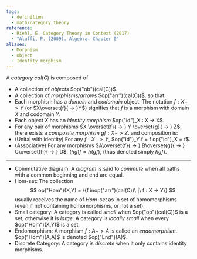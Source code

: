 ```yaml
---
tags:
  - definition
  - math/category_theory
reference:
  - Riehl, E. Category Theory in Context (2017)
  - "Aluffi, P. (2009). Algebra: Chapter 0"
aliases:
  - Morphism
  - Object
  - Identity morphism
---
```

A _category_ $cal(C)$ is composed of
- A collection of _objects_ $op("ob")(cal(C))$.
- A collection of _morphisms/arrows_ $op("arr")(cal(C))$.
so that:
- Each morphism has a _domain_ and _codomain_ object. The notation $f: X -> Y$ (or $X\overset{f}{ -> }Y$) signifies that $f$ is a morphism with domain $X$ and codomain $Y$.
- Each object $X$ has an _identity morphism_ $op("id")_X : X -> X$.
- For any pair of morphisms $X \overset{f}{ -> } Y \overset{g}{ -> } Z$, there exists a _composite morphism_ $gf: X -> Z$.
and composition is:
- (Unital with identity) For any $f: X -> Y$, $op("id")_Y f = f op("id")_X = f$.
- (Associative) For any morphisms $A\overset{f}{ -> } B\overset{g}{ -> } C\overset{h}{ -> } D$, $(hg)f = h(gf)$, (thus denoted simply $hgf$).
---
- Commutative diagram:
	A _diagram_ is said to _commute_ when all paths with a common beginning and end are equal.
- Hom-set:
	The collection$$
		op("Hom")(X,Y) = \{f inop("arr")(cal(C))\ |\ f : X -> Y\}
	$$usually receives the name of _Hom-set_ as in set of homomorphisms (even if not containing homomorphisms, or not a set).
- Small category:
	A category is called _small_ when $op("op")(cal(C))$ is a set, otherwise it is _large_. A category is _locally small_ when every $op("Hom")(X,Y)$ is a set.
- Endomorphism:
	A morphism $f: A -> A$ is called an _endomorphism_. $op("Hom")(A,A)$ is denoted $op("End")(A)$.
- Discrete Category:
	A category is _discrete_ when it only contains identity morphisms.